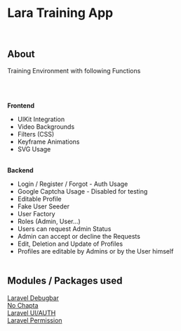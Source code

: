 # Lara Training App<br><br>

## About<br>


<p>Training Environment with following Functions</p><br><br>

<b>Frontend</b><br>
* UIKit Integration<br>
* Video Backgrounds<br>
* Filters (CSS)<br>
* Keyframe Animations<br>
* SVG Usage<br><br>

<b>Backend</b><br>
* Login / Register / Forgot - Auth Usage<br>
* Google Captcha Usage - Disabled for testing<br>
* Editable Profile<br>
* Fake User Seeder<br>
* User Factory<br>
* Roles (Admin, User...)<br>
* Users can request Admin Status<br>
* Admin can accept or decline the Requests<br>
* Edit, Deletion and Update of Profiles<br>
* Profiles are editable by Admins or by the User himself<br><br>

## Modules / Packages used<br>
[Laravel Debugbar](https://github.com/barryvdh/laravel-debugbar)<br>
[No Chapta](https://github.com/anhskohbo/no-captcha)<br>
[Laravel UI/AUTH](https://github.com/laravel/ui)<br>
[Laravel Permission](https://github.com/spatie/laravel-permission)

